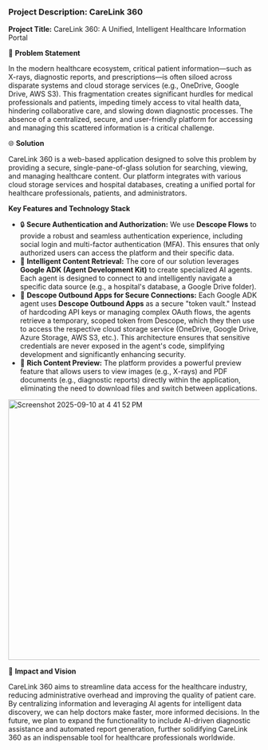 ### **Project Description: CareLink 360**

**Project Title:** CareLink 360: A Unified, Intelligent Healthcare Information Portal 

🏥 **Problem Statement**

In the modern healthcare ecosystem, critical patient information—such as X-rays, diagnostic reports, and prescriptions—is often siloed across disparate systems and cloud storage services (e.g., OneDrive, Google Drive, AWS S3). This fragmentation creates significant hurdles for medical professionals and patients, impeding timely access to vital health data, hindering collaborative care, and slowing down diagnostic processes. The absence of a centralized, secure, and user-friendly platform for accessing and managing this scattered information is a critical challenge. 

🌐 **Solution**

CareLink 360 is a web-based application designed to solve this problem by providing a secure, single-pane-of-glass solution for searching, viewing, and managing healthcare content. Our platform integrates with various cloud storage services and hospital databases, creating a unified portal for healthcare professionals, patients, and administrators. 

**Key Features and Technology Stack**

*   🔒 **Secure Authentication and Authorization:** We use **Descope Flows** to provide a robust and seamless authentication experience, including social login and multi-factor authentication (MFA). This ensures that only authorized users can access the platform and their specific data. 
*   🤖 **Intelligent Content Retrieval:** The core of our solution leverages **Google ADK (Agent Development Kit)** to create specialized AI agents. Each agent is designed to connect to and intelligently navigate a specific data source (e.g., a hospital's database, a Google Drive folder). 
*   🔑 **Descope Outbound Apps for Secure Connections:** Each Google ADK agent uses **Descope Outbound Apps** as a secure "token vault." Instead of hardcoding API keys or managing complex OAuth flows, the agents retrieve a temporary, scoped token from Descope, which they then use to access the respective cloud storage service (OneDrive, Google Drive, Azure Storage, AWS S3, etc.). This architecture ensures that sensitive credentials are never exposed in the agent's code, simplifying development and significantly enhancing security. 
*   📄 **Rich Content Preview:** The platform provides a powerful preview feature that allows users to view images (e.g., X-rays) and PDF documents (e.g., diagnostic reports) directly within the application, eliminating the need to download files and switch between applications.
  
<img width="1019" height="523" alt="Screenshot 2025-09-10 at 4 41 52 PM" src="https://github.com/user-attachments/assets/006395f2-c147-48ae-83e0-ce5aa88abc7c" />

🌟 **Impact and Vision**

CareLink 360 aims to streamline data access for the healthcare industry, reducing administrative overhead and improving the quality of patient care. By centralizing information and leveraging AI agents for intelligent data discovery, we can help doctors make faster, more informed decisions. In the future, we plan to expand the functionality to include AI-driven diagnostic assistance and automated report generation, further solidifying CareLink 360 as an indispensable tool for healthcare professionals worldwide. 

